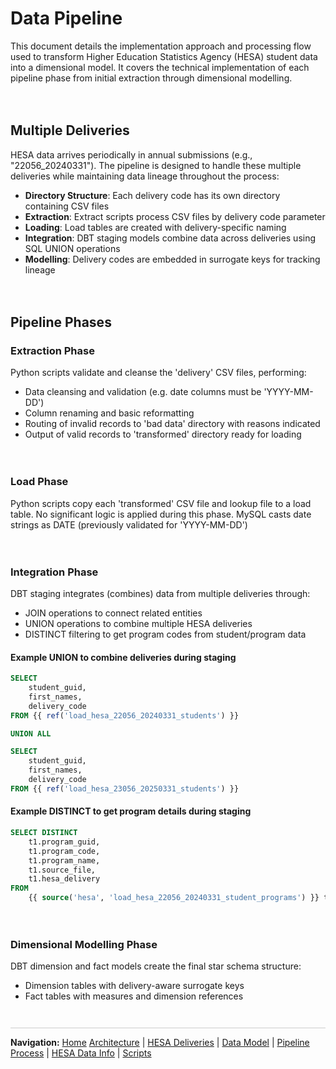 # Data Pipeline
This document details the implementation approach and processing flow used to transform Higher Education Statistics Agency (HESA) student data into a dimensional model. It covers the technical implementation of each pipeline phase from initial extraction through dimensional modelling.

<div style="margin: 1em 0; min-height: 20px;"></div>

## Multiple Deliveries
HESA data arrives periodically in annual submissions (e.g., "22056_20240331"). The pipeline is designed to handle these multiple deliveries while maintaining data lineage throughout the process:

- **Directory Structure**: Each delivery code has its own directory containing CSV files
- **Extraction**: Extract scripts process CSV files by delivery code parameter
- **Loading**: Load tables are created with delivery-specific naming
- **Integration**: DBT staging models combine data across deliveries using SQL UNION operations
- **Modelling**: Delivery codes are embedded in surrogate keys for tracking lineage


<div style="margin: 1em 0; min-height: 20px;"></div>

## Pipeline Phases
### Extraction Phase
Python scripts validate and cleanse the 'delivery' CSV files, performing:
- Data cleansing and validation (e.g. date columns must be 'YYYY-MM-DD')
- Column renaming and basic reformatting
- Routing of invalid records to 'bad data' directory with reasons indicated
- Output of valid records to 'transformed' directory ready for loading

<div style="margin: 1em 0; min-height: 20px;"></div>

### Load Phase
Python scripts copy each 'transformed' CSV file and lookup file to a load table.
No significant logic is applied during this phase.
MySQL casts date strings as DATE (previously validated for 'YYYY-MM-DD')

<div style="margin: 1em 0; min-height: 20px;"></div>

### Integration Phase
DBT staging integrates (combines) data from multiple deliveries through:
- JOIN operations to connect related entities
- UNION operations to combine multiple HESA deliveries
- DISTINCT filtering to get program codes from student/program data
#### Example UNION to combine deliveries during staging
```sql
SELECT 
    student_guid, 
    first_names,
    delivery_code
FROM {{ ref('load_hesa_22056_20240331_students') }}

UNION ALL

SELECT 
    student_guid, 
    first_names,
    delivery_code
FROM {{ ref('load_hesa_23056_20250331_students') }}
```

#### Example DISTINCT to get program details during staging
```sql
SELECT DISTINCT 
    t1.program_guid, 
    t1.program_code, 
    t1.program_name, 
    t1.source_file, 
    t1.hesa_delivery
FROM 
    {{ source('hesa', 'load_hesa_22056_20240331_student_programs') }} t1
```

<div style="margin: 1em 0; min-height: 20px;"></div>

### Dimensional Modelling Phase
DBT dimension and fact models create the final star schema structure:
- Dimension tables with delivery-aware surrogate keys
- Fact tables with measures and dimension references


<div style="margin: 3em 0 1em 0; border-top: 1px solid #ccc; padding-top: 1em;">
  <strong>Navigation:</strong>
  <a href="README.md">Home</a> 
  <a href="architecture.md">Architecture</a> |
  <a href="data-deliveries.md">HESA Deliveries</a> |
  <a href="data-model.md">Data Model</a> |
  <a href="pipeline-process.md">Pipeline Process</a> |
  <a href="hesa-data-info.md">HESA Data Info</a> |
  <a href="scripts.md">Scripts</a>
</div>